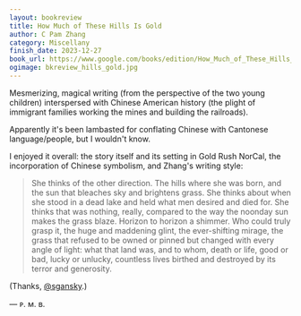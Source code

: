 ```yaml
---
layout: bookreview
title: How Much of These Hills Is Gold
author: C Pam Zhang
category: Miscellany
finish_date: 2023-12-27
book_url: https://www.google.com/books/edition/How_Much_of_These_Hills_Is_Gold/LwcmEAAAQBAJ?hl=en&gbpv=0
ogimage: bkreview_hills_gold.jpg
---
```

Mesmerizing, magical writing (from the perspective of the two young children) interspersed with Chinese American history (the plight of immigrant families working the mines and building the railroads).

Apparently it's been lambasted for conflating Chinese with Cantonese language/people, but I wouldn't know.

I enjoyed it overall: the story itself and its setting in Gold Rush NorCal, the incorporation of Chinese symbolism, and Zhang's writing style:

> She thinks of the other direction. The hills where she was born, and the sun that bleaches sky and brightens grass. She thinks about when she stood in a dead lake and held what men desired and died for. She thinks that was nothing, really, compared to the way the noonday sun makes the grass blaze. Horizon to horizon a shimmer. Who could truly grasp it, the huge and maddening glint, the ever-shifting mirage, the grass that refused to be owned or pinned but changed with every angle of light: what that land was, and to whom, death or life, good or bad, lucky or unlucky, countless lives birthed and destroyed by its terror and generosity.

(Thanks, [@sgansky](https://x.com/sgansky).)

— ᴘ. ᴍ. ʙ.

